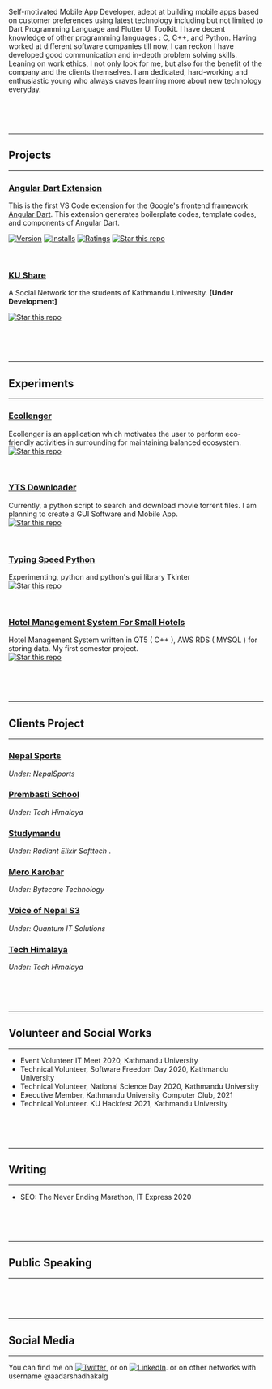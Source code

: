 Self-motivated Mobile App Developer, adept at building mobile apps based on customer preferences using latest technology including but not limited to Dart Programming Language and Flutter UI Toolkit. I have decent knowledge of other programming languages : C, C++, and Python. Having worked at different software companies till now, I can reckon I have developed good communication and in-depth problem solving skills. Leaning on work ethics, I not only look for me, but also for the benefit of the company and the clients themselves. I am dedicated, hard-working and enthusiastic young who always craves learning more about new technology everyday.

<br/>
<br/>
<br/>


***

## Projects
---
### [Angular Dart Extension](https://github.com/aadarshadhakalg/ADSnippets)

  This is the first VS Code extension for the Google's frontend framework [Angular Dart](https://github.com/dart-lang/angular). This extension generates boilerplate codes, template codes, and components of Angular Dart. 

  [![Version](https://vsmarketplacebadge.apphb.com/version/aadarshadhakalg.adsnippets.svg)](https://marketplace.visualstudio.com/items?itemName=aadarshadhakalg.adsnippets)
  [![Installs](https://vsmarketplacebadge.apphb.com/installs/aadarshadhakalg.adsnippets.svg)](https://marketplace.visualstudio.com/items?itemName=aadarshadhakalg.adsnippets)
  [![Ratings](https://vsmarketplacebadge.apphb.com/rating/aadarshadhakalg.adsnippets.svg)](https://marketplace.visualstudio.com/items?itemName=aadarshadhakalg.adsnippets)
  [![Star this repo](https://img.shields.io/github/stars/saileshbro/scientific-calculator-qt.svg)](https://github.com/aadarshadhakalg/ADSnippets)
  
<br/>

### [KU Share](https://github.com/aadarshadhakalg/KU-Share)

  A Social Network for the students of Kathmandu University. **[Under Development]**
    
[![Star this repo](https://img.shields.io/github/stars/saileshbro/scientific-calculator-qt.svg)](https://github.com/aadarshadhakalg/KU-Share) 

<br/>
<br/>
<br/>


***

## Experiments
---

### [Ecollenger](https://github.com/aadarshadhakalg/quantumhack-ecollenger)

  Ecollenger is an application which motivates the user to perform eco-friendly activities in surrounding for maintaining balanced ecosystem.  
[![Star this repo](https://img.shields.io/github/stars/saileshbro/scientific-calculator-qt.svg)](https://github.com/aadarshadhakalg/quantumhack-ecollenger)


<br/>

### [YTS Downloader](https://github.com/aadarshadhakalg/yts-python)

  Currently, a python script to search and download movie torrent files. I am planning to create a GUI Software and Mobile App.  
[![Star this repo](https://img.shields.io/github/stars/saileshbro/scientific-calculator-qt.svg)](https://github.com/aadarshadhakalg/yts-python)


<br/>

### [Typing Speed Python](https://github.com/aadarshadhakalg/TypingSpeed-Python)

  Experimenting, python and python's gui library Tkinter  
[![Star this repo](https://img.shields.io/github/stars/saileshbro/scientific-calculator-qt.svg)](https://github.com/aadarshadhakalg/TypingSpeed-Python)


<br/>

### [Hotel Management System For Small Hotels](https://github.com/aadarshadhakalg/HMS)

  Hotel Management System written in QT5 ( C++ ), AWS RDS ( MYSQL ) for storing data. My first semester project.  
[![Star this repo](https://img.shields.io/github/stars/saileshbro/scientific-calculator-qt.svg)](https://github.com/aadarshadhakalg/HMS)


<br/>
<br/>
<br/>


***

## Clients Project
---
### [Nepal Sports](https:nepalsports.info) 
*Under: NepalSports*

### [Prembasti School](https://play.google.com/store/apps/details?id=com.techhimalaya.prembasti) 
*Under: Tech Himalaya*

### [Studymandu](https://play.google.com/store/apps/details?id=com.techhimalaya.prembasti) 
*Under: Radiant Elixir Softtech*
  .  
### [Mero Karobar](https://play.google.com/store/apps/details?id=com.bytecaretech.merokarobar) 
*Under: Bytecare Technology*
  
### [Voice of Nepal S3](https://play.google.com/store/apps/details?id=co.techquantum.voiceofnepal) 
*Under: Quantum IT Solutions* 
  
### [Tech Himalaya](https://techhimalaya.com/) 
*Under: Tech Himalaya*

<br/>
<br/>
<br/>


***

## Volunteer and Social Works
---
* Event Volunteer IT Meet 2020, Kathmandu University
* Technical Volunteer, Software Freedom Day 2020, Kathmandu University
* Technical Volunteer, National Science Day 2020, Kathmandu University
* Executive Member, Kathmandu University Computer Club, 2021
* Technical Volunteer. KU Hackfest 2021, Kathmandu University

<br/>
<br/>
<br/>


***

## Writing
---

* SEO: The Never Ending Marathon, IT Express 2020

<br/>
<br/>
<br/>


***

## Public Speaking
---

<br/>
<br/>
<br/>


***

## Social Media
---
<!-- Actual text -->

You can find me on [![Twitter][1.2]][1], or on [![LinkedIn][2.2]][2]. or on other networks with username @aadarshadhakalg

<!-- Icons -->

[1.2]: http://i.imgur.com/wWzX9uB.png
[2.2]: https://raw.githubusercontent.com/MartinHeinz/MartinHeinz/master/linkedin-3-16.png

<!-- Links to your social media accounts -->

[1]: https://twitter.com/aadarshadhakalg
[2]: https://www.linkedin.com/in/aadarshadhakalg
